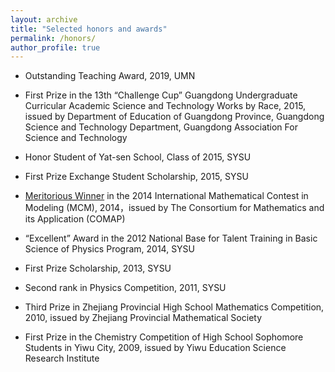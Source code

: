 ```yaml
---
layout: archive
title: "Selected honors and awards"
permalink: /honors/
author_profile: true
---
```



- Outstanding Teaching Award, 2019, UMN

- First Prize in the 13th “Challenge Cup” Guangdong Undergraduate Curricular Academic Science and Technology Works by Race, 2015, issued by Department of Education of Guangdong Province, Guangdong Science and Technology Department, Guangdong Association For Science and Technology

- Honor Student of Yat-sen School, Class of 2015, SYSU

- First Prize Exchange Student Scholarship, 2015, SYSU

- [Meritorious Winner](https://www.comap-math.com/mcm/2014Certs/28466.pdf) in the 2014 International Mathematical Contest in Modeling (MCM),  2014，issued by The Consortium for Mathematics and its Application (COMAP)

- “Excellent” Award in the 2012 National Base for Talent Training in Basic Science of Physics Program, 2014, SYSU

- First Prize Scholarship, 2013, SYSU

- Second rank in Physics Competition, 2011, SYSU

- Third Prize in Zhejiang Provincial High School Mathematics Competition, 2010, issued by Zhejiang Provincial Mathematical Society

- First Prize in the Chemistry Competition of High School Sophomore Students in Yiwu City, 2009, issued by Yiwu Education Science Research Institute
